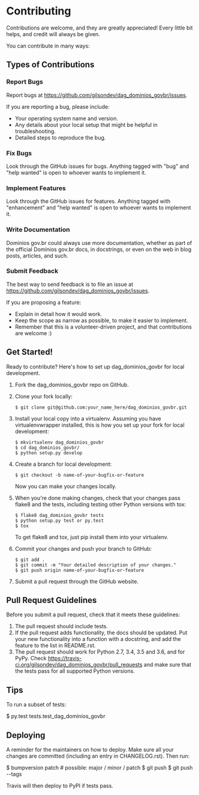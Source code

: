 # Contributing

Contributions are welcome, and they are greatly appreciated! Every
little bit helps, and credit will always be given.

You can contribute in many ways:

## Types of Contributions

### Report Bugs

Report bugs at <https://github.com/gilsondev/dag_dominios_govbr/issues>.

If you are reporting a bug, please include:

*   Your operating system name and version.
*   Any details about your local setup that might be helpful in
    troubleshooting.
*   Detailed steps to reproduce the bug.

### Fix Bugs

Look through the GitHub issues for bugs. Anything tagged with "bug" and
"help wanted" is open to whoever wants to implement it.

### Implement Features

Look through the GitHub issues for features. Anything tagged with
"enhancement" and "help wanted" is open to whoever wants to implement
it.

### Write Documentation

Dominios gov.br could always use more documentation, whether as part of
the official Dominios gov.br docs, in docstrings, or even on the web in
blog posts, articles, and such.

### Submit Feedback

The best way to send feedback is to file an issue at
<https://github.com/gilsondev/dag_dominios_govbr/issues>.

If you are proposing a feature:

*   Explain in detail how it would work.
*   Keep the scope as narrow as possible, to make it easier to
    implement.
*   Remember that this is a volunteer-driven project, and that
    contributions are welcome :)

## Get Started!

Ready to contribute? Here's how to set up dag_dominios_govbr for local
development.

1.  Fork the dag_dominios_govbr repo on GitHub.
2.  Clone your fork locally:

        $ git clone git@github.com:your_name_here/dag_dominios_govbr.git

3.  Install your local copy into a virtualenv. Assuming you have
    virtualenvwrapper installed, this is how you set up your fork for
    local development:

        $ mkvirtualenv dag_dominios_govbr
        $ cd dag_dominios_govbr/
        $ python setup.py develop

4.  Create a branch for local development:

        $ git checkout -b name-of-your-bugfix-or-feature

    Now you can make your changes locally.

5.  When you're done making changes, check that your changes pass flake8
    and the tests, including testing other Python versions with tox:

        $ flake8 dag_dominios_govbr tests
        $ python setup.py test or py.test
        $ tox

    To get flake8 and tox, just pip install them into your virtualenv.

6.  Commit your changes and push your branch to GitHub:

        $ git add .
        $ git commit -m "Your detailed description of your changes."
        $ git push origin name-of-your-bugfix-or-feature

7.  Submit a pull request through the GitHub website.

## Pull Request Guidelines

Before you submit a pull request, check that it meets these guidelines:

1.  The pull request should include tests.
2.  If the pull request adds functionality, the docs should be updated.
    Put your new functionality into a function with a docstring, and add
    the feature to the list in README.rst.
3.  The pull request should work for Python 2.7, 3.4, 3.5 and 3.6, and
    for PyPy. Check
    <https://travis-ci.org/gilsondev/dag_dominios_govbr/pull_requests>
    and make sure that the tests pass for all supported Python versions.

## Tips

To run a subset of tests:

\$ py.test tests.test_dag_dominios_govbr

## Deploying

A reminder for the maintainers on how to deploy. Make sure all your
changes are committed (including an entry in CHANGELOG.rst). Then run:

\$ bumpversion patch \# possible: major / minor / patch \$ git push \$
git push --tags

Travis will then deploy to PyPI if tests pass.
